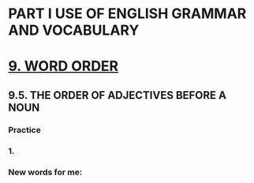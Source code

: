 # PART I USE OF ENGLISH GRAMMAR AND VOCABULARY
# [9. WORD ORDER](../9.README.md)
## 9.5. THE ORDER OF ADJECTIVES BEFORE A NOUN
### Practice 
### 1.

### New words for me: